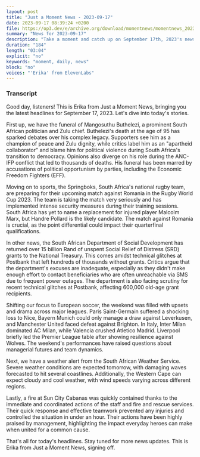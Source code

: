 ```yaml
---
layout: post
title: "Just a Moment News - 2023-09-17"
date: 2023-09-17 08:39:24 +0200
file: https://op3.dev/e/archive.org/download/momentnews/momentnews_2023-09-17.mp3
summary: "News for 2023-09-17"
description: "Take a moment and catch up on September 17th, 2023's news."
duration: "184"
length: "03:04"
explicit: "no"
keywords: "moment, daily, news"
block: "no"
voices: "'Erika' from ElevenLabs"
---
```


### Transcript

Good day, listeners! This is Erika from Just a Moment News, bringing you the latest headlines for September 17, 2023. Let's dive into today's stories.

First up, we have the funeral of Mangosuthu Buthelezi, a prominent South African politician and Zulu chief. Buthelezi's death at the age of 95 has sparked debates over his complex legacy. Supporters see him as a champion of peace and Zulu dignity, while critics label him as an "apartheid collaborator" and blame him for political violence during South Africa's transition to democracy. Opinions also diverge on his role during the ANC-IFP conflict that led to thousands of deaths. His funeral has been marred by accusations of political opportunism by parties, including the Economic Freedom Fighters (EFF).

Moving on to sports, the Springboks, South Africa's national rugby team, are preparing for their upcoming match against Romania in the Rugby World Cup 2023. The team is taking the match very seriously and has implemented intense security measures during their training sessions. South Africa has yet to name a replacement for injured player Malcolm Marx, but Handre Pollard is the likely candidate. The match against Romania is crucial, as the point differential could impact their quarterfinal qualifications.

In other news, the South African Department of Social Development has returned over 15 billion Rand of unspent Social Relief of Distress (SRD) grants to the National Treasury. This comes amidst technical glitches at Postbank that left hundreds of thousands without grants. Critics argue that the department's excuses are inadequate, especially as they didn't make enough effort to contact beneficiaries who are often unreachable via SMS due to frequent power outages. The department is also facing scrutiny for recent technical glitches at Postbank, affecting 600,000 old-age grant recipients.

Shifting our focus to European soccer, the weekend was filled with upsets and drama across major leagues. Paris Saint-Germain suffered a shocking loss to Nice, Bayern Munich could only manage a draw against Leverkusen, and Manchester United faced defeat against Brighton. In Italy, Inter Milan dominated AC Milan, while Valencia crushed Atletico Madrid. Liverpool briefly led the Premier League table after showing resilience against Wolves. The weekend's performances have raised questions about managerial futures and team dynamics.

Next, we have a weather alert from the South African Weather Service. Severe weather conditions are expected tomorrow, with damaging waves forecasted to hit several coastlines. Additionally, the Western Cape can expect cloudy and cool weather, with wind speeds varying across different regions.

Lastly, a fire at Sun City Cabanas was quickly contained thanks to the immediate and coordinated actions of the staff and fire and rescue services. Their quick response and effective teamwork prevented any injuries and controlled the situation in under an hour. Their actions have been highly praised by management, highlighting the impact everyday heroes can make when united for a common cause.

That's all for today's headlines. Stay tuned for more news updates. This is Erika from Just a Moment News, signing off.
